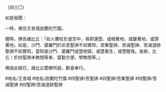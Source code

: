 （四三〇）

如是我聞：

一時，佛住王舍城迦蘭陀竹園。

爾時，佛告諸比丘：「如人擲杖於虛空中，尋即還墮，或根著地，或腹著地，或頭著地。如是，沙門、婆羅門於此苦聖諦不如實知，苦集聖諦、苦滅聖諦、苦滅道跡聖諦不如實知，當知是沙門、婆羅門或墮地獄，或墮畜生，或墮餓鬼。是故，比丘！於四聖諦未無間等者，當勤方便，學無間等。」

佛說此經已，諸比丘聞佛所說，歡喜奉行。

#地名/王舍城
#地名/迦蘭陀竹園
#四聖諦/苦聖諦
#四聖諦/苦集聖諦
#四聖諦/苦滅聖諦
#四聖諦/苦滅道跡聖諦
